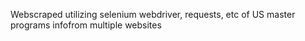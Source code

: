 Webscraped utilizing selenium webdriver, requests, etc  of US master programs infofrom multiple websites
